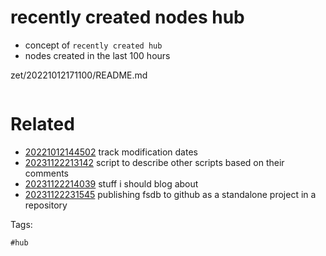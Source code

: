 # recently created nodes hub

- concept of `recently created hub`
- nodes created in the last 100 hours

zet/20221012171100/README.md

```
```

# Related

- [20221012144502](/zet/20221012144502/README.md) track modification dates
- [20231122213142](/zet/20231122213142/README.md) script to describe other scripts based on their comments
- [20231122214039](/zet/20231122214039/README.md) stuff i should blog about
- [20231122231545](/zet/20231122231545/README.md) publishing fsdb to github as a standalone project in a repository

Tags:

    #hub
